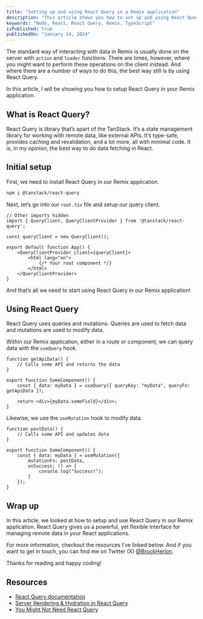 ```yaml
---
title: "Setting up and using React Query in a Remix application"
description: "This article shows you how to set up and using React Query in a Remix application"
keywords: "Node, React, React Query, Remix, TypeScript"
isPublished: true
publishedOn: "January 24, 2024"
---
```


The standard way of interacting with data in Remix is usually done on the server with `action` and `loader` functions. There are times, however, where you might want to perform these operations on the client instead. And where there are a number of ways to do this, the best way still is by using React Query.

In this article, I will be showing you how to setup React Query in your Remix application.

## What is React Query?

React Query is library that’s apart of the TanStack. It’s a state management library for working with remote data, like external APIs. It’s type-safe, provides caching and revalidation, and a lot more, all with minimal code. It is, in my opinion, the best way to do data fetching in React.

## Initial setup

First, we need to install React Query in our Remix application.

```bash
npm i @tanstack/react-query
```

Next, let’s go into our `root.tsx` file and setup our query client.

```tsx
// Other imports hidden
import { QueryClient, QueryClientProvider } from '@tanstack/react-query';

const queryClient = new QueryClient();

export default function App() {
	<QueryClientProvider client={queryClient}>
		<html lang="en">
			{/* Your root component */}
		</html>
	</QueryClientProvider>
}
```

And that’s all we need to start using React Query in our Remix application!

## Using React Query

React Query uses queries and mutations. Queries are used to fetch data and mutations are used to modify data.

Within our Remix application, either in a route or component, we can query data with the `useQuery` hook.

```tsx
function getApiData() {
	// Calls some API and returns the data
}

export function SomeComponent() {
	const { data: myData } = useQuery({ queryKey: "myData", queryFn: getApiData });

	return <div>{myData.someField}</div>;
}
```

Likewise, we use the `useMutation` hook to modify data.

```tsx
function postData() {
	// Calls some API and updates data
}

export function SomeComponent() {
	const { data: myData } = useMutation({ 
		mutationFn: postData,
		onSuccess: () => {
			console.log("Success!");
		}
	});
}
```

## Wrap up

In this article, we looked at how to setup and use React Query in our Remix application. React Query gives us a powerful, yet flexible interface for managing remote data in your React applications.

For more information, checkout the resources I’ve linked below. And if you want to get in touch, you can find me on Twitter (X) [@BrockHerion](https://twitter.com/BrockHerion).

Thanks for reading and happy coding!

## Resources

- [React Query documentation](https://tanstack.com/query/latest/docs/react/overview)
- [Server Rendering & Hydration in React Query](https://tanstack.com/query/latest/docs/react/guides/ssr)
- [You Might Not Need React Query](https://www.notion.so/Setting-up-and-using-React-Query-in-a-Remix-application-57364891bd2946ebbeb7104970ce22af?pvs=21)